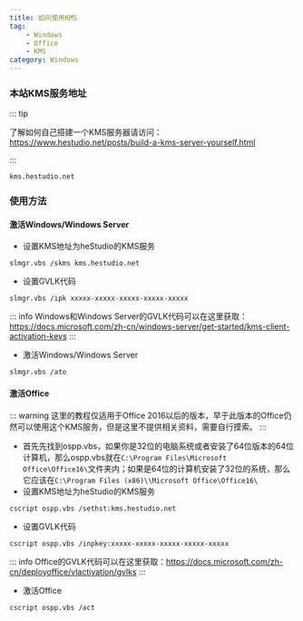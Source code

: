 ```yaml
---
title: 如何使用KMS
tag: 
    - Windows
    - Office
    - KMS
category: Windows
---
```

### 本站KMS服务地址

::: tip

了解如何自己搭建一个KMS服务器请访问： https://www.hestudio.net/posts/build-a-kms-server-yourself.html

:::

```text
kms.hestudio.net
```

### 使用方法
#### 激活Windows/Windows Server
- 设置KMS地址为heStudio的KMS服务


```batch
slmgr.vbs /skms kms.hestudio.net
```


- 设置GVLK代码


```batch
slmgr.vbs /ipk xxxxx-xxxxx-xxxxx-xxxxx-xxxxx
```


::: info 
Windows和Windows Server的GVLK代码可以在这里获取：https://docs.microsoft.com/zh-cn/windows-server/get-started/kms-client-activation-keys
:::

- 激活Windows/Windows Server


```batch
slmgr.vbs /ato
```


#### 激活Office
::: warning 
这里的教程仅适用于Office 2016以后的版本，早于此版本的Office仍然可以使用这个KMS服务，但是这里不提供相关资料，需要自行摸索。
:::
- 首先先找到ospp.vbs，如果你是32位的电脑系统或者安装了64位版本的64位计算机，那么ospp.vbs就在`C:\Program Files\Microsoft Office\Office16\`文件夹内；如果是64位的计算机安装了32位的系统，那么它应该在`C:\Program Files (x86)\\Microsoft Office\Office16\`
- 设置KMS地址为heStudio的KMS服务


```batch
cscript ospp.vbs /sethst:kms.hestudio.net
```


- 设置GVLK代码


```batch
cscript ospp.vbs /inpkey:xxxxx-xxxxx-xxxxx-xxxxx-xxxxx
```


::: info 
Office的GVLK代码可以在这里获取：https://docs.microsoft.com/zh-cn/deployoffice/vlactivation/gvlks
:::
- 激活Office


```batch
cscript ospp.vbs /act
```

<Share colorful />
